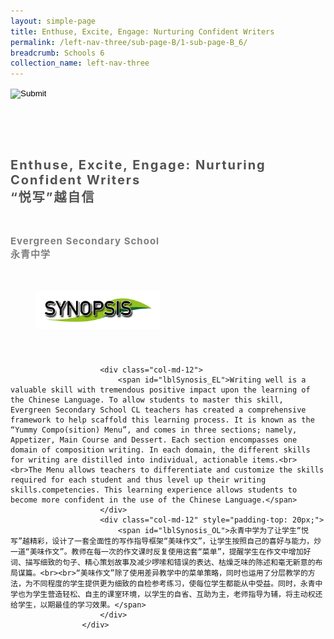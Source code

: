 ```yaml
---
layout: simple-page
title: Enthuse, Excite, Engage: Nurturing Confident Writers
permalink: /left-nav-three/sub-page-B/1-sub-page-B_6/
breadcrumb: Schools 6 
collection_name: left-nav-three
---
```




<input type="image" name="btnBack" id="btnBack" onclick="goBack()" src="/images/btnBack.png" style="height:70px;">


<link href="/misc/bootstrap.min.css" rel="stylesheet" />
<link href="/misc/Site.css" rel="stylesheet" />
<style>
    .divSPMain {
        padding: 20px;
        padding-top: 20px;
        text-align: justify;
        border-radius: 20px;
    }
    .divSPInfo {
        padding-top: 1px;
    }
</style>

<script>
        function goBack() {
          window.history.back();
        }
        </script>
        
<div id="PanelSess">
   <div class="col-md-12" style="padding-top: 40px;">
                    <span id="lblTitle_EL" style="font-weight: bold; font-size: 20px; letter-spacing: 2px; color: #525252">Enthuse, Excite, Engage: Nurturing Confident Writers<br>“悦写”越自信</span>
                </div>
                <div class="col-md-12" style="padding-top: 30px;">
                    <b style="font-size: 17px; color: #525252; display: none;">SCHOOL / ORGANISATION</b><br />
                    <span id="lblOrg_EL" style="font-weight: bold; font-size: 15px; letter-spacing: 1px; color: #7f7f7f">Evergreen Secondary School<br>永青中学</span>
                </div>
    <div class="row divSPMain">
        <h2 style="text-decoration: underline; padding-left: 20px;">
            <img src="/images/sessions/HderSynopsis.png" style="height: 60px;width:199px;" /></h2>
        <div class="col-md-2">
        </div>
    </div>
    <div class="col-md-2">
    </div>
<div class="divSPInfo col-md-10">

                        <div class="col-md-12">
                            <span id="lblSynosis_EL">Writing well is a valuable skill with tremendous positive impact upon the learning of the Chinese Language. To allow students to master this skill, Evergreen Secondary School CL teachers has created a comprehensive framework to help scaffold this learning process. It is known as the “Yummy Compo(sition) Menu”, and comes in three sections; namely, Appetizer, Main Course and Dessert. Each section encompasses one domain of composition writing. In each domain, the different skills for writing are distilled into individual, actionable items.<br><br>The Menu allows teachers to differentiate and customize the skills required for each student and thus level up their writing skills.competencies. This learning experience allows students to become more confident in the use of the Chinese Language.</span>
                        </div>
                        <div class="col-md-12" style="padding-top: 20px;">
                            <span id="lblSynosis_OL">永青中学为了让学生“悦写”越精彩，设计了一套全面性的写作指导框架“美味作文”，让学生按照自己的喜好与能力，炒一道“美味作文”。教师在每一次的作文课时反复使用这套“菜单”，提醒学生在作文中增加好词、描写细致的句子、精心策划故事及减少啰嗦和错误的表达、枯燥乏味的陈述和毫无新意的布局谋篇。<br><br>“美味作文”除了使用差异教学中的菜单策略，同时也运用了分层教学的方法，为不同程度的学生提供更为细致的自检参考练习，使每位学生都能从中受益。同时，永青中学也为学生营造轻松、自主的课室环境，以学生的自省、互助为主，老师指导为辅，将主动权还给学生，以期最佳的学习效果。</span>
                        </div>
                    </div>

</div>
